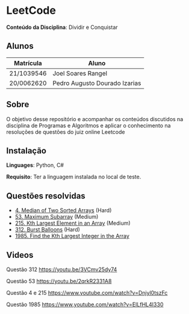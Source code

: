 # LeetCode

**Conteúdo da Disciplina**: Dividir e Conquistar<br>

## Alunos
|Matrícula | Aluno |
| -- | -- |
| 21/1039546  |  Joel Soares Rangel |
| 20/0062620  |  Pedro Augusto Dourado Izarias |

## Sobre 
O objetivo desse repositório e acompanhar os conteúdos discutidos na disciplina de Programas e Algoritmos e aplicar o conhecimento na resoluções de questões
do juiz online Leetcode

## Instalação 
**Linguages**: Python, C#<br>

**Requisito**: Ter a linguagem instalada no local de teste.

## Questões resolvidas

- [4. Median of Two Sorted Arrays](Questões/Q04-Hard/ResoluçãoQ04.md) (Hard)
- [53. Maximum Subarray](Questões/Q53-Medium/ResoluçãoQ53.md) (Medium)
- [215. Kth Largest Element in an Array](Questões/Q215-Medium/ResoluçãoQ215.md) (Medium)
- [312. Burst Balloons](Questões/Q312-Hard/312-burst-baloons.md) (Hard)
- [1985. Find the Kth Largest Integer in the Array](Questões/Q1985-Medium/ResoluçãoQ1985.md)
  

## Videos

Questão 312
https://youtu.be/3VCmv25dy74

Questão 53
https://youtu.be/2qrkR2331A8

Questão 4 e 215
https://www.youtube.com/watch?v=Dnjyl0tszFc

Questão 1985
https://www.youtube.com/watch?v=EILfHL4I330



